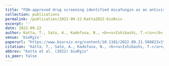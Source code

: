 ```yaml
---
title: "FDA-approved drug screening identified micafungin as an antiviral agent against bat-borne emerging zoonotic Pteropine orthoreovirus"
collection: publications
permalink: /publication/2022-09-22-Katta2022-bioRxiv
excerpt: ''
date: 2022-09-22
author: Katta, T., Sato, A., Kadofusa, N., <b><u>Ishibashi, T.</u></b>, Shimoda, H., Iida, A., Hondo, E.<sup>*</sup>
venue: 'bioRχiv'
paperurl: "https://www.biorxiv.org/content/10.1101/2022.09.21.508823v1"
citation: 'Katta, T., Sato, A., Kadofusa, N., <b><u>Ishibashi, T.</u></b>, Shimoda, H., Iida, A., Hondo, E.<sup>*</sup> (2022) "FDA-approved drug screening identified micafungin as an antiviral agent against bat-borne emerging zoonotic Pteropine orthoreovirus" <i>bioRχiv</i>.'
abbrev: "Katta et al. (2022) bioRχiv"
is_peer: false
---
```

